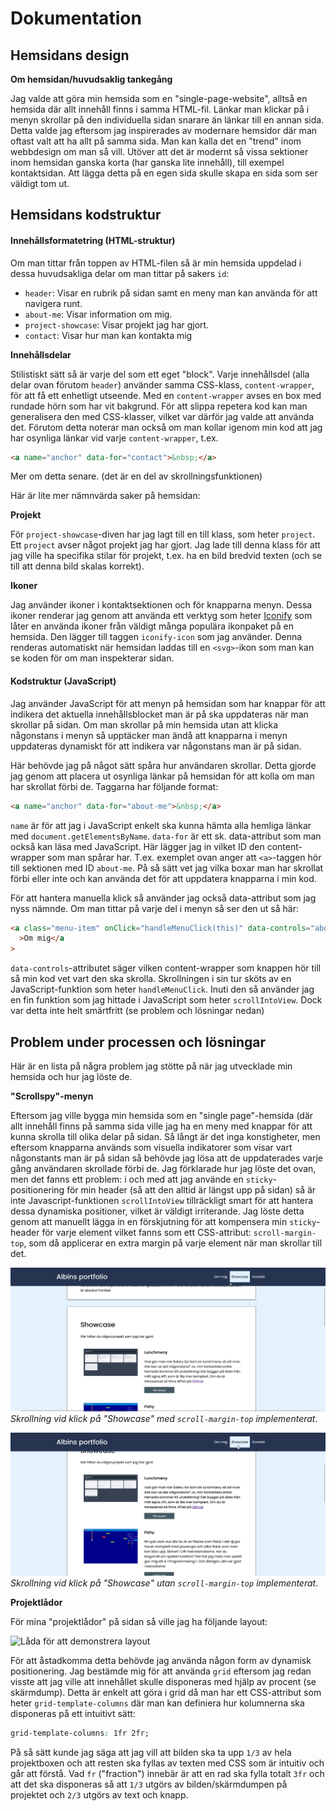 # Dokumentation

## Hemsidans design

**Om hemsidan/huvudsaklig tankegång**

Jag valde att göra min hemsida som en "single-page-website", alltså en hemsida där allt innehåll finns i samma HTML-fil. Länkar man klickar på i menyn skrollar på den individuella sidan snarare än länkar till en annan sida. Detta valde jag eftersom jag inspirerades av modernare hemsidor där man oftast valt att ha allt på samma sida. Man kan kalla det en "trend" inom webbdesign om man så vill. Utöver att det är modernt så vissa sektioner inom hemsidan ganska korta (har ganska lite innehåll), till exempel kontaktsidan. Att lägga detta på en egen sida skulle skapa en sida som ser väldigt tom ut.

## Hemsidans kodstruktur

#### Innehållsformatetring (HTML-struktur)

Om man tittar från toppen av HTML-filen så är min hemsida uppdelad i dessa huvudsakliga delar om man tittar på sakers `id`:

- `header`: Visar en rubrik på sidan samt en meny man kan använda för att navigera runt.
- `about-me`: Visar information om mig.
- `project-showcase`: Visar projekt jag har gjort.
- `contact`: Visar hur man kan kontakta mig

**Innehållsdelar**

Stilistiskt sätt så är varje del som ett eget "block". Varje innehållsdel (alla delar ovan förutom `header`) använder samma CSS-klass, `content-wrapper`, för att få ett enhetligt utseende. Med en `content-wrapper` avses en box med rundade hörn som har vit bakgrund. För att slippa repetera kod kan man generalisera den med CSS-klasser, vilket var därför jag valde att använda det.
Förutom detta noterar man också om man kollar igenom min kod att jag har osynliga länkar vid varje `content-wrapper`, t.ex.

```html
<a name="anchor" data-for="contact">&nbsp;</a>
```

Mer om detta senare. (det är en del av skrollningsfunktionen)

Här är lite mer nämnvärda saker på hemsidan:

**Projekt**

För `project-showcase`-diven har jag lagt till en till klass, som heter `project`. Ett `project` avser något projekt jag har gjort. Jag lade till denna klass för att jag ville ha specifika stilar för projekt, t.ex. ha en bild bredvid texten (och se till att denna bild skalas korrekt).

**Ikoner**

Jag använder ikoner i kontaktsektionen och för knapparna menyn. Dessa ikoner renderar jag genom att använda ett verktyg som heter [Iconify](https://iconify.design) som låter en använda ikoner från väldigt många populära ikonpaket på en hemsida. Den lägger till taggen `iconify-icon` som jag använder. Denna renderas automatiskt när hemsidan laddas till en `<svg>`-ikon som man kan se koden för om man inspekterar sidan.

#### Kodstruktur (JavaScript)

Jag använder JavaScript för att menyn på hemsidan som har knappar för att indikera det aktuella innehållsblocket man är på ska uppdateras när man skrollar på sidan. Om man skrollar på min hemsida utan att klicka någonstans i menyn så upptäcker man ändå att knapparna i menyn uppdateras dynamiskt för att indikera var någonstans man är på sidan.

Här behövde jag på något sätt spåra hur användaren skrollar. Detta gjorde jag genom att placera ut osynliga länkar på hemsidan för att kolla om man har skrollat förbi de. Taggarna har följande format:

```html
<a name="anchor" data-for="about-me">&nbsp;</a>
```

`name` är för att jag i JavaScript enkelt ska kunna hämta alla hemliga länkar med `document.getElementsByName`. `data-for` är ett sk. data-attribut som man också kan läsa med JavaScript. Här lägger jag in vilket ID den content-wrapper som man spårar har. T.ex. exemplet ovan anger att `<a>`-taggen hör till sektionen med ID `about-me`. På så sätt vet jag vilka boxar man har skrollat förbi eller inte och kan använda det för att uppdatera knapparna i min kod.

För att hantera manuella klick så använder jag också data-attribut som jag nyss nämnde. Om man tittar på varje del i menyn så ser den ut så här:

```html
<a class="menu-item" onClick="handleMenuClick(this)" data-controls="about-me"
  >Om mig</a
>
```

`data-controls`-attributet säger vilken content-wrapper som knappen hör till så min kod vet vart den ska skrolla.
Skrollningen i sin tur sköts av en JavaScript-funktion som heter `handleMenuClick`. Inuti den så använder jag en fin funktion som jag hittade i JavaScript som heter `scrollIntoView`. Dock var detta inte helt smärtfritt (se problem och lösningar nedan)

## Problem under processen och lösningar

Här är en lista på några problem jag stötte på när jag utvecklade min hemsida och hur jag löste de.

**"Scrollspy"-menyn**

Eftersom jag ville bygga min hemsida som en "single page"-hemsida (där allt innehåll finns på samma sida ville jag ha en meny med knappar för att kunna skrolla till olika delar på sidan. Så långt är det inga konstigheter, men eftersom knapparna används som visuella indikatorer som visar vart någonstants man är på sidan så behövde jag lösa att de uppdaterades varje gång användaren skrollade förbi de. Jag förklarade hur jag löste det ovan, men det fanns ett problem: i och med att jag använde en `sticky`-positionering för min header (så att den alltid är längst upp på sidan) så är inte Javascript-funktionen `scrollIntoView` tillräckligt smart för att hantera dessa dynamiska positioner, vilket är väldigt irriterande. Jag löste detta genom att manuellt lägga in en förskjutning för att kompensera min `sticky`-header för varje element vilket fanns som ett CSS-attribut: `scroll-margin-top`, som då applicerar en extra margin på varje element när man skrollar till det.

![Skrollning innan implementering av scroll-margin-top](bilder/skrollning_1.png)
_Skrollning vid klick på "Showcase" med `scroll-margin-top` implementerat_.

![Skrollning efter implementering av scroll-margin-top](bilder/skrollning_2.png)
_Skrollning vid klick på "Showcase" utan `scroll-margin-top` implementerat_.

**Projektlådor**

För mina "projektlådor" på sidan så ville jag ha följande layout:

![Låda för att demonstrera layout](bilder/l%C3%A5dlayout.png)

För att åstadkomma detta behövde jag använda någon form av dynamisk positionering. Jag bestämde mig för att använda `grid` eftersom jag redan visste att jag ville att innehållet skulle disponeras med hjälp av procent (se skärmdump). Detta är enkelt att göra i grid då man har ett CSS-attribut som heter `grid-template-columns` där man kan definiera hur kolumnerna ska disponeras på ett intuitivt sätt:

```css
grid-template-columns: 1fr 2fr;
```

På så sätt kunde jag säga att jag vill att bilden ska ta upp `1/3` av hela projektboxen och att resten ska fyllas av texten med CSS som är intuitiv och går att förstå. Vad `fr` ("fraction") innebär är att en rad ska fylla totalt `3fr` och att det ska disponeras så att `1/3` utgörs av bilden/skärmdumpen på projektet och `2/3` utgörs av text och knapp.